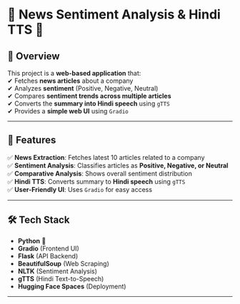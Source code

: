 # 📰 News Sentiment Analysis & Hindi TTS 🎤  

## 📌 Overview  
This project is a **web-based application** that:  
✔ Fetches **news articles** about a company  
✔ Analyzes **sentiment** (Positive, Negative, Neutral)  
✔ Compares **sentiment trends across multiple articles**  
✔ Converts the **summary into Hindi speech** using `gTTS`  
✔ Provides a **simple web UI** using `Gradio`  

---

## 🚀 Features  
✅ **News Extraction**: Fetches latest 10 articles related to a company  
✅ **Sentiment Analysis**: Classifies articles as **Positive, Negative, or Neutral**  
✅ **Comparative Analysis**: Shows overall sentiment distribution  
✅ **Hindi TTS**: Converts summary to **Hindi speech** using `gTTS`  
✅ **User-Friendly UI**: Uses `Gradio` for easy access  

---

## 🛠️ Tech Stack  
- **Python** 🐍  
- **Gradio** (Frontend UI)  
- **Flask** (API Backend)  
- **BeautifulSoup** (Web Scraping)  
- **NLTK** (Sentiment Analysis)  
- **gTTS** (Hindi Text-to-Speech)  
- **Hugging Face Spaces** (Deployment)  

---

